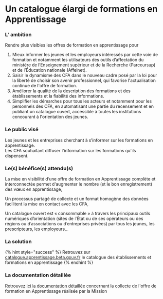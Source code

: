 # Un catalogue élargi de formations en Apprentissage

### L' ambition

Rendre plus visibles les offres de formation en apprentissage pour  
1. Mieux informer les jeunes et les employeurs intéressés par cette voie de formation et notamment les utilisateurs des outils d’affectation du ministère de l’Enseignement supérieur et de la Recherche \(Parcoursup\) et de l’Éducation nationale \(Affelnet\).  
2. Saisir le dynamisme des CFA dans le nouveau cadre posé par la loi pour la liberté de choisir son avenir professionnel, qui favorise l'actualisation continue de l'offre de formation.   
3. Améliorer la qualité de la description des formations et des établissements et la fiabilité des informations.   
4. Simplifier les démarches pour tous les acteurs et notamment pour les personnels des CFA, en automatisant une partie du recensement et en publiant un catalogue ouvert, accessible à toutes les institutions concourant à l'orientation des jeunes.   


### Le public visé

Les jeunes et les entreprises cherchant à s'informer sur les formations en apprentissage.  
Les CFA souhaitant diffuser l'information sur les formations qu'ils dispensent.

### Le\(s\) bénéfice\(s\) attendu\(s\)

La mise en visibilité d’une offre de formation en Apprentissage complète et interconnectée permet d'augmenter le nombre \(et le bon enregistrement\) des vœux en apprentissage,

Un processus partagé de collecte et un format homogène des données facilitent la mise en contact avec les CFA,

Un catalogue ouvert est « consommable » à travers les principaux outils numériques d’orientation \(sites de l’État ou de ses opérateurs ou des régions ou d’associations ou d’entreprises privées\) par tous les jeunes, les prescripteurs, les employeurs…

### La solution

{% hint style="success" %}
Retrouvez sur [catalogue.apprentissage.beta.gouv.fr](https://catalogue.apprentissage.beta.gouv.fr/) le catalogue des établissements et formations en apprentissage 
{% endhint %}



### La documentation détaillée 

Retrouvez [ici la documentation détaillée](https://mission-apprentissage.gitbook.io/catalogue/) concernant la collecte de l'offre de formation en Apprentissage réalisée par la Mission



